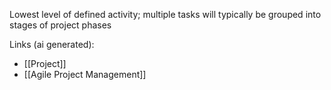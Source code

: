 Lowest level of defined activity; multiple tasks will typically be grouped into stages of project phases

Links (ai generated):
 - [[Project]]
 - [[Agile Project Management]]
